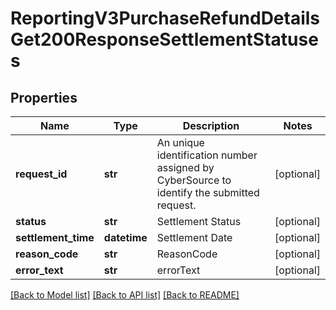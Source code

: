 # ReportingV3PurchaseRefundDetailsGet200ResponseSettlementStatuses

## Properties
Name | Type | Description | Notes
------------ | ------------- | ------------- | -------------
**request_id** | **str** | An unique identification number assigned by CyberSource to identify the submitted request. | [optional] 
**status** | **str** | Settlement Status | [optional] 
**settlement_time** | **datetime** | Settlement Date | [optional] 
**reason_code** | **str** | ReasonCode | [optional] 
**error_text** | **str** | errorText | [optional] 

[[Back to Model list]](../README.md#documentation-for-models) [[Back to API list]](../README.md#documentation-for-api-endpoints) [[Back to README]](../README.md)


